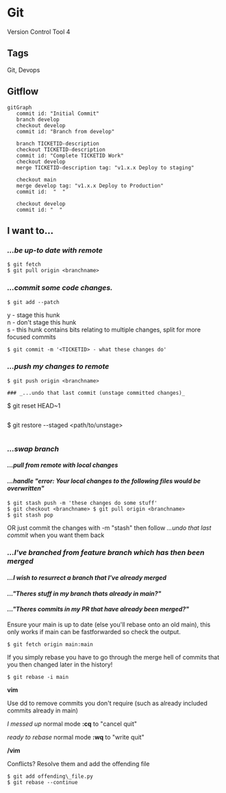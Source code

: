 # Git
Version Control Tool
4
## Tags
Git, Devops

## Gitflow

```mermaid
gitGraph
   commit id: "Initial Commit"
   branch develop
   checkout develop
   commit id: "Branch from develop"

   branch TICKETID-description
   checkout TICKETID-description
   commit id: "Complete TICKETID Work"
   checkout develop
   merge TICKETID-description tag: "v1.x.x Deploy to staging"

   checkout main
   merge develop tag: "v1.x.x Deploy to Production"
   commit id:  "  "

   checkout develop
   commit id: "  "
```

## I want to...

### _...be up-to date with remote_
```
$ git fetch
$ git pull origin <branchname> 
```
###  _...commit some code changes._
```
$ git add --patch
```
y - stage this hunk  
n - don't stage this hunk  
s - this hunk contains bits relating to multiple changes, split for more focused commits
```
$ git commit -m '<TICKETID> - what these changes do'
```
### _...push my changes to remote_
```
$ git push origin <branchname>

### _...undo that last commit (unstage committed changes)_

```
$ git reset HEAD~1
``` 

```
$ git restore --staged <path/to/unstage>
``` 

```
###  _...swap branch_
#### _...pull from remote with local changes_ 
#### _...handle "error: Your local changes to the following files would be overwritten"_
```
$ git stash push -m 'these changes do some stuff'
$ git checkout <branchname> $ git pull origin <branchname> 
$ git stash pop 
```

OR just commit the changes with -m "stash" then follow _...undo that last commit_ when you want them back

### _...I've branched from feature branch which has then been merged_  
#### _...I wish to resurrect a branch that I've already merged_  
#### _..."Theres stuff in my branch thats already in main?"_
#### _..."Theres commits in my PR that have already been merged?"_

Ensure your main is up to date (else you'll rebase onto an old main), this only works if main can be fastforwarded so check the output.  
```
$ git fetch origin main:main  
```
If you simply rebase you have to go through the merge hell of commits that you then changed later in the history!  
```
$ git rebase -i main
```
  
**vim**

Use dd to remove commits you don't require (such as already included commits already in main)

_I messed up_ normal mode **:cq** to "cancel quit"

_ready to rebase_ normal mode **:wq** to "write quit"

**/vim**

Conflicts? Resolve them and add the offending file

  
```
$ git add offending\_file.py
$ git rebase --continue
```
